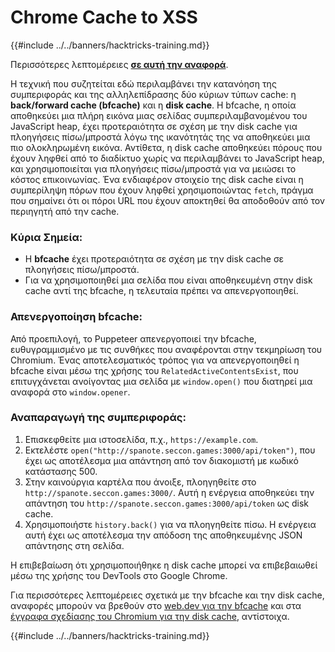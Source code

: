 # Chrome Cache to XSS

{{#include ../../banners/hacktricks-training.md}}

Περισσότερες λεπτομέρειες [**σε αυτή την αναφορά**](https://blog.arkark.dev/2022/11/18/seccon-en/#web-spanote).

Η τεχνική που συζητείται εδώ περιλαμβάνει την κατανόηση της συμπεριφοράς και της αλληλεπίδρασης δύο κύριων τύπων cache: η **back/forward cache (bfcache)** και η **disk cache**. Η bfcache, η οποία αποθηκεύει μια πλήρη εικόνα μιας σελίδας συμπεριλαμβανομένου του JavaScript heap, έχει προτεραιότητα σε σχέση με την disk cache για πλοηγήσεις πίσω/μπροστά λόγω της ικανότητάς της να αποθηκεύει μια πιο ολοκληρωμένη εικόνα. Αντίθετα, η disk cache αποθηκεύει πόρους που έχουν ληφθεί από το διαδίκτυο χωρίς να περιλαμβάνει το JavaScript heap, και χρησιμοποιείται για πλοηγήσεις πίσω/μπροστά για να μειώσει το κόστος επικοινωνίας. Ένα ενδιαφέρον στοιχείο της disk cache είναι η συμπερίληψη πόρων που έχουν ληφθεί χρησιμοποιώντας `fetch`, πράγμα που σημαίνει ότι οι πόροι URL που έχουν αποκτηθεί θα αποδοθούν από τον περιηγητή από την cache.

### Κύρια Σημεία:

- Η **bfcache** έχει προτεραιότητα σε σχέση με την disk cache σε πλοηγήσεις πίσω/μπροστά.
- Για να χρησιμοποιηθεί μια σελίδα που είναι αποθηκευμένη στην disk cache αντί της bfcache, η τελευταία πρέπει να απενεργοποιηθεί.

### Απενεργοποίηση bfcache:

Από προεπιλογή, το Puppeteer απενεργοποιεί την bfcache, ευθυγραμμισμένο με τις συνθήκες που αναφέρονται στην τεκμηρίωση του Chromium. Ένας αποτελεσματικός τρόπος για να απενεργοποιηθεί η bfcache είναι μέσω της χρήσης του `RelatedActiveContentsExist`, που επιτυγχάνεται ανοίγοντας μια σελίδα με `window.open()` που διατηρεί μια αναφορά στο `window.opener`.

### Αναπαραγωγή της συμπεριφοράς:

1. Επισκεφθείτε μια ιστοσελίδα, π.χ., `https://example.com`.
2. Εκτελέστε `open("http://spanote.seccon.games:3000/api/token")`, που έχει ως αποτέλεσμα μια απάντηση από τον διακομιστή με κωδικό κατάστασης 500.
3. Στην καινούργια καρτέλα που άνοιξε, πλοηγηθείτε στο `http://spanote.seccon.games:3000/`. Αυτή η ενέργεια αποθηκεύει την απάντηση του `http://spanote.seccon.games:3000/api/token` ως disk cache.
4. Χρησιμοποιήστε `history.back()` για να πλοηγηθείτε πίσω. Η ενέργεια αυτή έχει ως αποτέλεσμα την απόδοση της αποθηκευμένης JSON απάντησης στη σελίδα.

Η επιβεβαίωση ότι χρησιμοποιήθηκε η disk cache μπορεί να επιβεβαιωθεί μέσω της χρήσης του DevTools στο Google Chrome.

Για περισσότερες λεπτομέρειες σχετικά με την bfcache και την disk cache, αναφορές μπορούν να βρεθούν στο [web.dev για την bfcache](https://web.dev/i18n/en/bfcache/) και στα [έγγραφα σχεδίασης του Chromium για την disk cache](https://www.chromium.org/developers/design-documents/network-stack/disk-cache/), αντίστοιχα.

{{#include ../../banners/hacktricks-training.md}}
